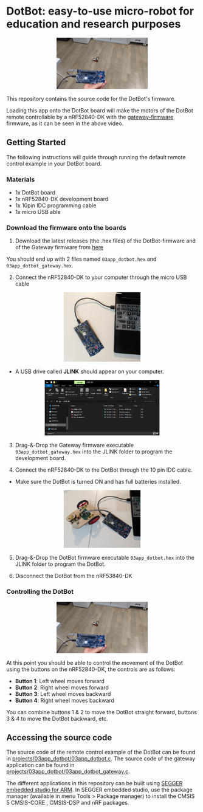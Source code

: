 # DotBot: easy-to-use micro-robot for education and research purposes
 

<p align="center">
  <img src="static/03app_dotbot.gif" alt="dotbot app demo"/>
</p>

This repository contains the source code for the DotBot's firmware.

Loading this app onto the DotBot board will make the motors of the DotBot remote controllable by a nRF52840-DK with the [gateway-firmware](https://github.com/DotBots/Gateway-firmware/releases) firmware, as it can be seen in the above video.


## Getting Started

The following instructions will guide through running the default remote control example in your DotBot board.

### Materials

- 1x DotBot board
- 1x nRF52840-DK development board
- 1x 10pin IDC programming cable
- 1x micro USB able


### Download the firmware onto the boards


1. Download the latest releases (the .hex files) of the DotBot-firmware and of the Gateway firmware from
[here](https://github.com/DotBots/DotBot-firmware/releases)

You should end up with 2 files named `03app_dotbot.hex` and `03app_dotbot_gateway.hex`.

2. Connect the nRF52840-DK to your computer through the micro USB cable

<p align="center">
  <img src="static/nRF-DK_connected.jpg" width="40%" height="40%" alt="nRF DK connected to a computer with a micro USB cable"/>
</p>
  
  - A USB drive called  __JLINK__ should appear on your computer. 

<p align="center">
  <img src="static/JLINK_folder.png" width="60%" height="60%" alt="JLINK drive folder"/>
</p>

3. Drag-&-Drop the Gateway firmware executable `03app_dotbot_gateway.hex` into the JLINK folder to program the development board.

4. Connect the nRF52840-DK to the DotBot through the 10 pin IDC cable.
  - Make sure the DotBot is turned ON and has full batteries installed.

<p align="center">
  <img src="static/dotbot_and_dk_connected.jpg" width="40%" height="40%" alt="DotBot connected to the nrF-DK through the 10pin IDC cable."/>
</p>

5. Drag-&-Drop the DotBot firmware executable `03app_dotbot.hex` into the JLINK folder to program the DotBot.

6. Disconnect the DotBot from the nRF53840-DK


### Controlling the DotBot

<p align="center">
  <img src="static/03app_dotbot.gif" alt="dotbot app demo"/>
</p>


At this point you should be able to control the movement of the DotBot using the buttons on the nRF52840-DK, the controls are as follows:
- __Button 1__: Left wheel moves forward
- __Button 2__: Right wheel moves forward
- __Button 3__: Left wheel moves backward
- __Button 4__: Right wheel moves backward

You can combine buttons 1 & 2 to move the DotBot straight forward, buttons 3 & 4 to move the DotBot backward, etc.

## Accessing the source code

The source code of the remote control example of the DotBot can be found in
[projects/03app_dotbot/03app_dotbot.c](projects/03app_dotbot/03app_dotbot.c).
The source code of the gateway application can be found in
[projects/03app_dotbot/03app_dotbot_gateway.c](projects/03app_dotbot/03app_dotbot_gateway.c).

The different applications in this repository can be built using
[SEGGER embedded studio for ARM](https://www.segger.com/downloads/embedded-studio).
In SEGGER embedded studio, use the package manager
(available in menu Tools > Package manager) to install the CMSIS 5 CMSIS-CORE
, CMSIS-DSP and nRF packages.
